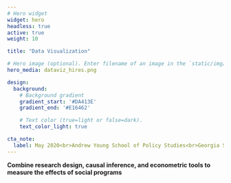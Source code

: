 ```yaml
---
# Hero widget
widget: hero
headless: true
active: true
weight: 10

title: "Data Visualization"

# Hero image (optional). Enter filename of an image in the `static/img/` folder.
hero_media: dataviz_hires.png

design:
  background:
    # Background gradient
    gradient_start: '#DA413E'
    gradient_end: '#E16462'

    # Text color (true=light or false=dark).
    text_color_light: true

cta_note:
  label: May 2020<br>Andrew Young School of Policy Studies<br>Georgia State University
---
```


**Combine research design, causal inference, and econometric tools to measure the effects of social programs**
